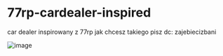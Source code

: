 # 77rp-cardealer-inspired

car dealer inspirowany z 77rp jak chcesz takiego pisz dc: zajebiecizbani

![image](https://github.com/user-attachments/assets/91126e07-a6c3-436b-a928-259e5dd1e67b)
